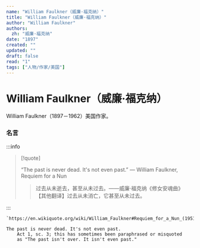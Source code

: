 ```yaml
---
name: "William Faulkner（威廉·福克纳）"
title: "William Faulkner（威廉·福克纳）"
author: "William Faulkner"
authors:
  zh: "威廉·福克纳"
date: "1897"
created: ""
updated: ""
draft: false
read: "1"
tags: ["人物/作家/美国"]
---
```


# William Faulkner（威廉·福克纳）

William Faulkner（1897－1962）美国作家。

### 名言

:::info

> [!quote]
>
> “The past is never dead. It's not even past.”
> ― William Faulkner, Requiem for a Nun
>
> > 过去从未逝去，甚至从未过去。——威廉·福克纳《修女安魂曲》  
> > 【其他翻译】过去从未消亡，它甚至从未过去。  

:::

```
`https://en.wikiquote.org/wiki/William_Faulkner#Requiem_for_a_Nun_(1951)`

The past is never dead. It's not even past.
    Act 1, sc. 3; this has sometimes been paraphrased or misquoted 
    as "The past isn't over. It isn't even past."
```
